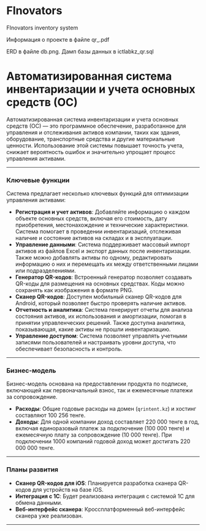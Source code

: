 # FInovators
FInovators inventory system

Информация о проекте в файле qr_.pdf

ERD в файле db.png. Дамп базы данных в ictlabkz_qr.sql

# Автоматизированная система инвентаризации и учета основных средств (ОС)

Автоматизированная система инвентаризации и учета основных средств (ОС) — это программное обеспечение, разработанное для управления и отслеживания активов компании, таких как здания, оборудование, транспортные средства и другие материальные ценности. Использование этой системы повышает точность учета, снижает вероятность ошибок и значительно упрощает процесс управления активами.

---

### Ключевые функции

Система предлагает несколько ключевых функций для оптимизации управления активами:

* **Регистрация и учет активов**: Добавляйте информацию о каждом объекте основных средств, включая его стоимость, дату приобретения, местонахождение и технические характеристики. Система помогает в проведении инвентаризаций, отслеживая наличие и состояние активов на складах и в эксплуатации.
* **Управление данными**: Система поддерживает массовый импорт активов из файлов Excel и экспорт данных после инвентаризации. Также можно добавлять активы по одному, редактировать информацию о них и перемещать их между ответственными лицами или подразделениями.
* **Генератор QR-кодов**: Встроенный генератор позволяет создавать QR-коды для размещения на основных средствах. Коды можно сохранять как изображения в формате PNG.
* **Сканер QR-кодов**: Доступен мобильный сканер QR-кодов для Android, который позволяет быстро проверять наличие активов.
* **Отчетность и аналитика**: Система генерирует отчеты для анализа состояния активов, их использования и амортизации, помогая в принятии управленческих решений. Также доступна аналитика, показывающая, какие активы не прошли инвентаризацию.
* **Управление доступом**: Система позволяет управлять учетными записями пользователей и настраивать уровни доступа, что обеспечивает безопасность и контроль.

---

### Бизнес-модель

Бизнес-модель основана на предоставлении продукта по подписке, включающей как первоначальный взнос, так и ежемесячные платежи за сопровождение.

* **Расходы**: Общие годовые расходы на домен (`qrintent.kz`) и хостинг составляют 100 256 тенге.
* **Доходы**: Для одной компании доход составляет 220 000 тенге в год, включая единоразовый платеж за подключение (100 000 тенге) и ежемесячную плату за сопровождение (10 000 тенге). При подключении 1000 компаний годовой доход может достигать 220 000 000 тенге.

---

### Планы развития

* **Сканер QR-кодов для iOS**: Планируется разработка сканера QR-кодов для устройств на базе iOS.
* **Интеграция с 1С**: Будет реализована интеграция с системой 1С для обмена данными.
* **Веб-интерфейс сканера**: Кроссплатформенный веб-интерфейс сканера уже реализован.

***
